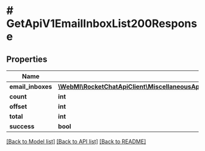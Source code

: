 # # GetApiV1EmailInboxList200Response

## Properties

Name | Type | Description | Notes
------------ | ------------- | ------------- | -------------
**email_inboxes** | [**\WebMI\RocketChatApiClient\MiscellaneousApi\Model\GetApiV1EmailInboxList200ResponseEmailInboxesInner[]**](GetApiV1EmailInboxList200ResponseEmailInboxesInner.md) |  | [optional]
**count** | **int** |  | [optional]
**offset** | **int** |  | [optional]
**total** | **int** |  | [optional]
**success** | **bool** |  | [optional]

[[Back to Model list]](../../README.md#models) [[Back to API list]](../../README.md#endpoints) [[Back to README]](../../README.md)
